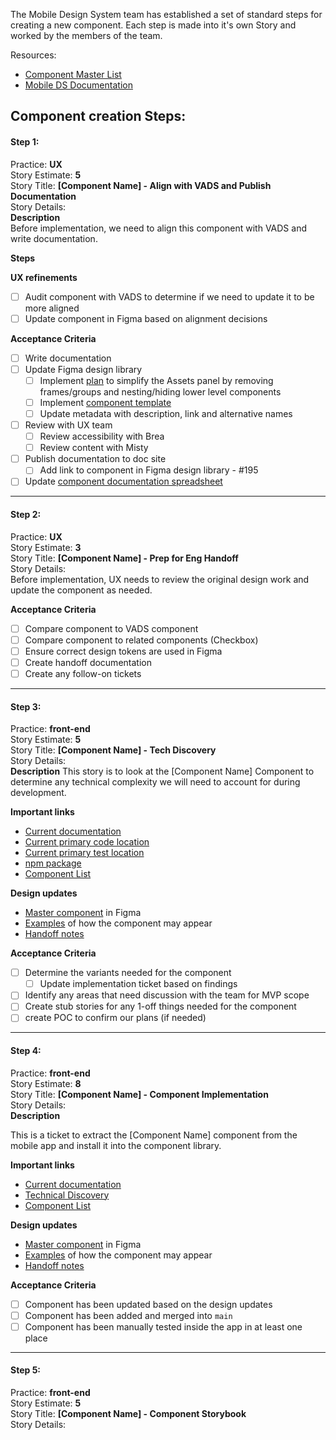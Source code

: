The Mobile Design System team has established a set of standard steps for creating a new component.  Each step is made into it's own Story and worked by the members of the team.

Resources:
- [Component Master List](https://docs.google.com/spreadsheets/d/1_EAH2LWSzwF8Om7o4LAYJf6gT9UWENANYpF7SZy3j8w/edit?usp=sharing)
- [Mobile DS Documentation](https://department-of-veterans-affairs.github.io/va-mobile-app/design/Intro)


## Component creation Steps:

#### Step 1:
Practice: **UX**<br>
Story Estimate: **5**<br>
Story Title: **[Component Name] - Align with VADS and Publish Documentation** <br>
Story Details:<br>
**Description**<br>
Before implementation, we need to align this component with VADS and write documentation.

**Steps**

**UX refinements**
- [ ] Audit component with VADS to determine if we need to update it to be more aligned
- [ ] Update component in Figma based on alignment decisions

**Acceptance Criteria**
- [ ] Write documentation 
- [ ] Update Figma design library
     - [ ] Implement [plan](https://app.zenhub.com/workspaces/va-mobile-60f1a34998bc75000f2a489f/issues/gh/department-of-veterans-affairs/va-mobile-app/5457) to simplify the Assets panel by removing frames/groups and nesting/hiding lower level components
     - [ ] Implement [component template](https://app.zenhub.com/workspaces/va-mobile-60f1a34998bc75000f2a489f/issues/gh/department-of-veterans-affairs/va-mobile-app/5457)
     - [ ] Update metadata with description, link and alternative names
- [ ] Review with UX team
     - [ ] Review accessibility with Brea
     - [ ] Review content with Misty
- [ ] Publish documentation to doc site
     - [ ] Add link to component in Figma design library - #195
- [ ] Update [component documentation spreadsheet](https://docs.google.com/spreadsheets/d/1_EAH2LWSzwF8Om7o4LAYJf6gT9UWENANYpF7SZy3j8w/edit#gid=0) 

____________________________________________________________________________________
#### Step 2:
Practice: **UX**<br>
Story Estimate: **3**<br>
Story Title: **[Component Name] - Prep for Eng Handoff** <br>
Story Details:<br>
Before implementation, UX needs to review the original design work and update the component as needed.

**Acceptance Criteria**
- [ ] Compare component to VADS component
- [ ] Compare component to related components (Checkbox)
- [ ] Ensure correct design tokens are used in Figma
- [ ] Create handoff documentation
- [ ] Create any follow-on tickets

____________________________________________________________________________________
#### Step 3:
Practice: **front-end**<br>
Story Estimate: **5**<br>
Story Title: **[Component Name] - Tech Discovery** <br>
Story Details:<br>
**Description**
This story is to look at the [Component Name] Component to determine any technical complexity we will need to account for during development. 


**Important links**
- [Current documentation]()
- [Current primary code location]()
- [Current primary test location]()
- [npm package]()
- [Component List](https://docs.google.com/spreadsheets/d/1_EAH2LWSzwF8Om7o4LAYJf6gT9UWENANYpF7SZy3j8w/edit#gid=106854297)

**Design updates**
- [Master component]() in Figma 
- [Examples]() of how the component may appear 
- [Handoff notes]()

**Acceptance Criteria**
<!-- Add a checkbox for each item required to fulfill the user story/issue. -->  

-  [ ] Determine the variants needed for the component 
     - [ ] Update implementation ticket based on findings
-  [ ] Identify any areas that need discussion with the team for MVP scope
-  [ ] Create stub stories for any 1-off things needed for the component
-  [ ] create POC to confirm our plans (if needed)

____________________________________________________________________________________
#### Step 4:
Practice: **front-end**<br>
Story Estimate: **8**<br>
Story Title: **[Component Name] - Component Implementation** <br>
Story Details:<br>
**Description**

This is a ticket to extract the [Component Name] component from the mobile app and install it into the component library.

**Important links**
- [Current documentation]()
- [Technical Discovery]()
- [Component List](https://docs.google.com/spreadsheets/d/1_EAH2LWSzwF8Om7o4LAYJf6gT9UWENANYpF7SZy3j8w/edit#gid=106854297)

**Design updates**
- [Master component]() in Figma 
- [Examples]() of how the component may appear 
- [Handoff notes]()

**Acceptance Criteria**
- [ ] Component has been updated based on the design updates
- [ ] Component has been added and merged into `main`
- [ ] Component has been manually tested inside the app in at least one place

____________________________________________________________________________________
#### Step 5:
Practice: **front-end**<br>
Story Estimate: **5**<br>
Story Title: **[Component Name] - Component Storybook** <br>
Story Details:<br>
